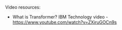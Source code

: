 Video resources: 

- What is Transformer? IBM Technology video -  https://www.youtube.com/watch?v=ZXiruGOCn9s
